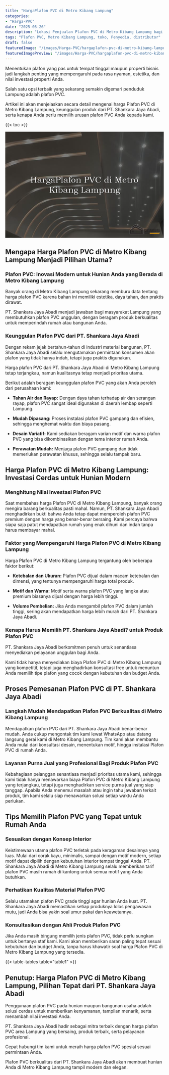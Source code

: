 ```yaml
---
title: "HargaPlafon PVC di Metro Kibang Lampung"
categories:
- "Harga-PVC"
date: "2025-05-26"
description: "Lokasi Penjualan Plafon PVC di Metro Kibang Lampung bagi hunian, office, serta ritel. Panel berkualitas, variasi motif, pilihan warna menarik, dengan layanan instalasi dikerjakan oleh tenaga ahli profesional serta garansi resmi!|Jasa distribusi Plafon PVC di Metro Kibang Lampung untuk kebutuhan tempat tinggal, office, maupun ritel, beserta panel unggulan dan pemasangan oleh teknisi profesional dan jaminan resmi.|Solusi Plafon PVC di Metro Kibang Lampung yang terpercaya untuk hunian, perkantoran, serta gerai, bersama produk unggulan dan instalasi dikerjakan oleh tim berpengalaman serta jaminan resmi.|Penyediaan Plafon PVC di Metro Kibang Lampung bagi hunian, office, serta toko, beserta produk terbaik dan instalasi ditangani oleh teknisi profesional, dilengkapi beserta kepastian resmi.}"
tags: "Plafon PVC, Metro Kibang Lampung, toko, Penyedia, distributor"
draft: false
featuredImage: "/images/Harga-PVC/hargaplafon-pvc-di-metro-kibang-lampung.png"
featuredImagePreview: "/images/Harga-PVC/hargaplafon-pvc-di-metro-kibang-lampung.png"
---
```


Menentukan plafon yang pas untuk tempat tinggal maupun properti bisnis jadi langkah penting yang mempengaruhi pada rasa nyaman, estetika, dan nilai investasi properti Anda.

Salah satu opsi terbaik yang sekarang semakin digemari penduduk Lampung adalah plafon PVC.

Artikel ini akan menjelaskan secara detail mengenai harga Plafon PVC di Metro Kibang Lampung, keunggulan produk dari PT. Shankara Jaya Abadi, serta kenapa Anda perlu memilih urusan plafon PVC Anda kepada kami.

{{< toc >}}

![HargaPlafon PVC di Metro Kibang Lampung](/images/Harga-PVC/HargaPlafon-PVC-di-Metro-Kibang-Lampung.png)

## Mengapa Harga Plafon PVC di Metro Kibang Lampung Menjadi Pilihan Utama?

### Plafon PVC: Inovasi Modern untuk Hunian Anda yang Berada di Metro Kibang Lampung

Banyak orang di Metro Kibang Lampung sekarang memburu data tentang harga plafon PVC karena bahan ini memiliki estetika, daya tahan, dan praktis dirawat.

PT. Shankara Jaya Abadi menjadi jawaban bagi masyarakat Lampung yang membutuhkan plafon PVC unggulan, dengan beragam produk berkualitas untuk memperindah rumah atau bangunan Anda.

### Keunggulan Plafon PVC dari PT. Shankara Jaya Abadi

Dengan rekam jejak bertahun-tahun di industri material bangunan, PT. Shankara Jaya Abadi selalu mengutamakan permintaan konsumen akan plafon yang tidak hanya indah, tetapi juga praktis digunakan.

Harga plafon PVC dari PT. Shankara Jaya Abadi di Metro Kibang Lampung tetap terjangkau, namun kualitasnya tetap menjadi prioritas utama.

Berikut adalah beragam keunggulan plafon PVC yang akan Anda peroleh dari perusahaan kami:

- **Tahan Air dan Rayap:** Dengan daya tahan terhadap air dan serangan rayap, plafon PVC sangat ideal digunakan di daerah lembap seperti Lampung.

- **Mudah Dipasang:** Proses instalasi plafon PVC gampang dan efisien, sehingga menghemat waktu dan biaya pasang.

- **Desain Variatif:** Kami sediakan beragam varian motif dan warna plafon PVC yang bisa dikombinasikan dengan tema interior rumah Anda.

- **Perawatan Mudah:** Menjaga plafon PVC gampang dan tidak memerlukan perawatan khusus, sehingga selalu tampak baru.

## Harga Plafon PVC di Metro Kibang Lampung: Investasi Cerdas untuk Hunian Modern

### Menghitung Nilai Investasi Plafon PVC

Saat membahas harga Plafon PVC di Metro Kibang Lampung, banyak orang mengira barang berkualitas pasti mahal. Namun, PT. Shankara Jaya Abadi menghadirkan bukti bahwa Anda tetap dapat memperoleh plafon PVC premium dengan harga yang benar-benar bersaing. Kami percaya bahwa siapa saja patut mendapatkan rumah yang enak dihuni dan indah tanpa harus membayar mahal.

### Faktor yang Mempengaruhi Harga Plafon PVC di Metro Kibang Lampung

Harga Plafon PVC di Metro Kibang Lampung tergantung oleh beberapa faktor berikut:

- **Ketebalan dan Ukuran:** Plafon PVC dijual dalam macam ketebalan dan dimensi, yang tentunya mempengaruhi harga total produk.

- **Motif dan Warna:** Motif serta warna plafon PVC yang langka atau premium biasanya dijual dengan harga lebih tinggi.

- **Volume Pembelian:** Jika Anda mengambil plafon PVC dalam jumlah tinggi, sering akan mendapatkan harga lebih murah dari PT. Shankara Jaya Abadi.

### Kenapa Harus Memilih PT. Shankara Jaya Abadi? untuk Produk Plafon PVC

PT. Shankara Jaya Abadi berkomitmen penuh untuk senantiasa menyediakan pelayanan unggulan bagi Anda.

Kami tidak hanya menyediakan biaya Plafon PVC di Metro Kibang Lampung yang kompetitif, tetapi juga menghadirkan konsultasi free untuk menuntun Anda memilih tipe plafon yang cocok dengan kebutuhan dan budget Anda.

## Proses Pemesanan Plafon PVC di PT. Shankara Jaya Abadi

### Langkah Mudah Mendapatkan Plafon PVC Berkualitas di Metro Kibang Lampung

Mendapatkan plafon PVC dari PT. Shankara Jaya Abadi benar-benar mudah. Anda cukup mengontak tim kami lewat WhatsApp atau datang langsung gerai kami di Metro Kibang Lampung. Tim kami akan membantu Anda mulai dari konsultasi desain, menentukan motif, hingga instalasi Plafon PVC di rumah Anda.

### Layanan Purna Jual yang Profesional Bagi Produk Plafon PVC

Kebahagiaan pelanggan senantiasa menjadi prioritas utama kami, sehingga kami tidak hanya menawarkan biaya Plafon PVC di Metro Kibang Lampung yang terjangkau, tetapi juga menghadirkan service purna jual yang siap tanggap. Apabila Anda menemui masalah atau ingin tahu jawaban terkait produk, tim kami selalu siap menawarkan solusi setiap waktu Anda perlukan.

## Tips Memilih Plafon PVC yang Tepat untuk Rumah Anda

### Sesuaikan dengan Konsep Interior

Keistimewaan utama plafon PVC terletak pada keragaman desainnya yang luas. Mulai dari corak kayu, minimalis, sampai dengan motif modern, setiap motif dapat dipilih dengan kebutuhan interior tempat tinggal Anda. PT. Shankara Jaya Abadi di Metro Kibang Lampung selalu memberikan tarif plafon PVC masih ramah di kantong untuk semua motif yang Anda butuhkan.

### Perhatikan Kualitas Material Plafon PVC

Selalu utamakan plafon PVC grade tinggi agar hunian Anda kuat. PT. Shankara Jaya Abadi memastikan setiap produknya lolos pengawasan mutu, jadi Anda bisa yakin soal umur pakai dan keawetannya.

### Konsultasikan dengan Ahli Produk Plafon PVC

Jika Anda masih bingung memilih jenis plafon PVC, tidak perlu sungkan untuk bertanya staf kami. Kami akan memberikan saran paling tepat sesuai kebutuhan dan budget Anda, tanpa harus khawatir soal harga Plafon PVC di Metro Kibang Lampung yang tersedia.

{{< table-tables table="table1" >}}

## Penutup: Harga Plafon PVC di Metro Kibang Lampung, Pilihan Tepat dari PT. Shankara Jaya Abadi

Penggunaan plafon PVC pada hunian maupun bangunan usaha adalah solusi cerdas untuk memberikan kenyamanan, tampilan menarik, serta menambah nilai investasi Anda.

PT. Shankara Jaya Abadi hadir sebagai mitra terbaik dengan harga plafon PVC area Lampung yang bersaing, produk terbaik, serta pelayanan profesional.

Cepat hubungi tim kami untuk meraih harga plafon PVC spesial sesuai permintaan Anda.

Plafon PVC berkualitas dari PT. Shankara Jaya Abadi akan membuat hunian Anda di Metro Kibang Lampung tampil modern dan elegan.
